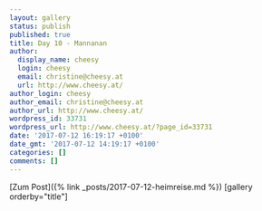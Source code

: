 ```yaml
---
layout: gallery
status: publish
published: true
title: Day 10 - Mannanan
author:
  display_name: cheesy
  login: cheesy
  email: christine@cheesy.at
  url: http://www.cheesy.at/
author_login: cheesy
author_email: christine@cheesy.at
author_url: http://www.cheesy.at/
wordpress_id: 33731
wordpress_url: http://www.cheesy.at/?page_id=33731
date: '2017-07-12 16:19:17 +0100'
date_gmt: '2017-07-12 14:19:17 +0100'
categories: []
comments: []
---
```


[Zum Post]({% link _posts/2017-07-12-heimreise.md %})
[gallery orderby="title"]
